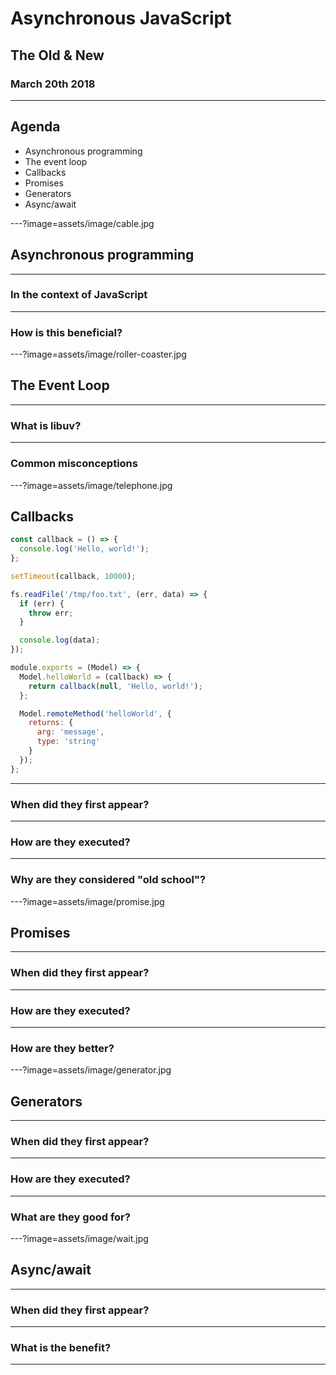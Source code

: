 # Asynchronous JavaScript

## The Old & New

### March 20th 2018

---

## Agenda

* Asynchronous programming
* The event loop
* Callbacks
* Promises
* Generators
* Async/await

---?image=assets/image/cable.jpg

## Asynchronous programming

---

### In the context of JavaScript

---

### How is this beneficial?

---?image=assets/image/roller-coaster.jpg

## The Event Loop

---

### What is libuv?

---

### Common misconceptions

---?image=assets/image/telephone.jpg

## Callbacks

```javascript
const callback = () => {
  console.log('Hello, world!');
};

setTimeout(callback, 10000);
```

```javascript
fs.readFile('/tmp/foo.txt', (err, data) => {
  if (err) {
    throw err;
  }

  console.log(data);
});
```

```javascript
module.exports = (Model) => {
  Model.helloWorld = (callback) => {
    return callback(null, 'Hello, world!');
  };

  Model.remoteMethod('helloWorld', {
    returns: {
      arg: 'message',
      type: 'string'
    }
  });
};
```

---

### When did they first appear?

---

### How are they executed?

---

### Why are they considered "old school"?

---?image=assets/image/promise.jpg

## Promises

---

### When did they first appear?

---

### How are they executed?

---

### How are they better?

---?image=assets/image/generator.jpg

## Generators

---

### When did they first appear?

---

### How are they executed?

---

### What are they good for?

---?image=assets/image/wait.jpg

## Async/await

---

### When did they first appear?

---

### What is the benefit?

---